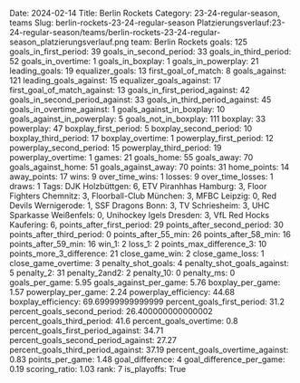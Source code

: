 Date: 2024-02-14
Title: Berlin Rockets
Category: 23-24-regular-season, teams
Slug: berlin-rockets-23-24-regular-season
Platzierungsverlauf:23-24-regular-season/teams/berlin-rockets-23-24-regular-season_platzierungsverlauf.png
team: Berlin Rockets
goals: 125
goals_in_first_period: 39
goals_in_second_period: 33
goals_in_third_period: 52
goals_in_overtime: 1
goals_in_boxplay: 1
goals_in_powerplay: 21
leading_goals: 19
equalizer_goals: 13
first_goal_of_match: 8
goals_against: 121
leading_goals_against: 15
equalizer_goals_against: 17
first_goal_of_match_against: 13
goals_in_first_period_against: 42
goals_in_second_period_against: 33
goals_in_third_period_against: 45
goals_in_overtime_against: 1
goals_against_in_boxplay: 10
goals_against_in_powerplay: 5
goals_not_in_boxplay: 111
boxplay: 33
powerplay: 47
boxplay_first_period: 5
boxplay_second_period: 10
boxplay_third_period: 17
boxplay_overtime: 1
powerplay_first_period: 12
powerplay_second_period: 15
powerplay_third_period: 19
powerplay_overtime: 1
games: 21
goals_home: 55
goals_away: 70
goals_against_home: 51
goals_against_away: 70
points: 31
home_points: 14
away_points: 17
wins: 9
over_time_wins: 1
losses: 9
over_time_losses: 1
draws: 1
Tags:  DJK Holzbüttgen: 6,  ETV Piranhhas Hamburg: 3,  Floor Fighters Chemnitz: 3,  Floorball-Club München: 3,  MFBC Leipzig: 0,  Red Devils Wernigerode: 1,  SSF Dragons Bonn: 3,  TV Schriesheim: 3,  UHC Sparkasse Weißenfels: 0,  Unihockey Igels Dresden: 3,  VfL Red Hocks Kaufering: 6,
points_after_first_period: 29
points_after_second_period: 30
points_after_third_period: 0
points_after_55_min: 26
points_after_58_min: 16
points_after_59_min: 16
win_1: 2
loss_1: 2
points_max_difference_3: 10
points_more_3_difference: 21
close_game_win: 2
close_game_loss: 1
close_game_overtime: 3
penalty_shot_goals: 4
penalty_shot_goals_against: 5
penalty_2: 31
penalty_2and2: 2
penalty_10: 0
penalty_ms: 0
goals_per_game: 5.95
goals_against_per_game: 5.76
boxplay_per_game: 1.57
powerplay_per_game: 2.24
powerplay_efficiency: 44.68
boxplay_efficiency: 69.69999999999999
percent_goals_first_period: 31.2
percent_goals_second_period: 26.400000000000002
percent_goals_third_period: 41.6
percent_goals_overtime: 0.8
percent_goals_first_period_against: 34.71
percent_goals_second_period_against: 27.27
percent_goals_third_period_against: 37.19
percent_goals_overtime_against: 0.83
points_per_game: 1.48
goal_difference: 4
goal_difference_per_game: 0.19
scoring_ratio: 1.03
rank: 7
is_playoffs: True
